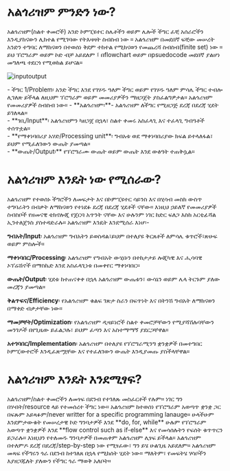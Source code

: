 
<h1>አልጎሪዝም ምንድን ነው?</h1>
<p>

አልጎሪዝም(ስልተ ቀመሮች) አንድ ኮምፒዩተር ስሌቶችን ወይም ሌሎች ችግር ፈቺ አሰራሮችን እንዲያከናውን ሊከተል የሚገባው የትእዛዛት ስብስብ ነው ። አልጎሪዝም በመደበኛ ፍቺው መሠረት አንድን ተግባር ለማከናወን በተወሰነ ቅደም ተከተል የሚከናወን የመጨረሻ ስብስብ(finite set) ነው ። ይህ ፕሮግራም ወይም ኮድ ብቻ አይደለም ፤ በflowchart ወይም በpsuedocode መደበኛ ያልሆነ መግለጫ ተደርጎ የሚወከል ይሆናል።
</p>


![inputoutput](https://github.com/HenokB/Algorithms-in-Amharic/assets/46082799/1a0780b3-2e0a-4489-89b7-7f8825d9e929)


<p>
- ችግር 1/Problem፡ አንድ ችግር እንደ የገሃዱ ዓለም ችግር ወይም የገሃዱ ዓለም ምሳሌ ችግር ተብሎ ሊገለጽ ይችላል ለዚህም ፕሮግራም ወይም መመሪያዎችን ማዘጋጀት ያስፈልግዎታል። አልጎሪዝም የመመሪያዎች ስብስብ ነው።
- **አልጎሪዝም፡**- አልጎሪዝም ለችግር የሚዘጋጅ ደረጃ በደረጃ ሂደት ይገለጻል። </br>
- **ገቢ/Input**፡ አልጎሪዝምን ካዘጋጀ በኋላ፣ ስልተ ቀመሩ አስፈላጊ እና ተፈላጊ ግብዓቶች ተሰጥቷል።</br>
- **የማቀነባበሪያ አሃድ/Processing unit**፡ ግብአቱ ወደ ማቀነባበሪያው ክፍል ይተላለፋል፣ ይህም የሚፈለገውን ውጤት ያመጣል።</br>
- **ውጤት/Output፡** የፕሮግራሙ ውጤት ወይም ውጤት እንደ ውፅዓት ተጠቅሷል።</br>
</p>


<h1>አልጎሪዝም እንዴት ነው የሚሰራው?</h1>
<p>
አልጎሪዝም የተወሰኑ ችግሮችን ለመፍታት እና በኮምፒዩተር ሳይንስ እና በሂሳብ መስክ ውስጥ ተግባራትን በብቃት ለማከናወን የተነደፉ ደረጃ በደረጃ ሂደቶች ናቸው። እነዚህ ኃይለኛ የመመሪያዎች ስብስቦች የዘመናዊ ቴክኖሎጂ የጀርባ አጥንት ናቸው እና ሁሉንም ነገር ከድር ፍለጋ እስከ አርቲፊሻል ኢንተለጀንስ ያስተዳድራሉ። አልጎሪዝም እንዴት እንደሚሰራ እነሆ፡-

**ግብአት/Input**፡ አልጎሪዝም ግብአትን ይወስዳል፣ይህም በተለያዩ ቅርጸቶች ለምሳሌ ቁጥሮች፣ጽሁፍ ወይም ምስሎች።

**ማቀነባበር/Processing**፡ አልጎሪዝም የግብአት ውሂቡን በተከታታይ ሎጂካዊ እና ሒሳባዊ ኦፕሬሽኖች በማስኬድ እንደ አስፈላጊነቱ በመቀየር ማቀነባበር።

**ውጤት/Output**፡ ሂደቱ ከተጠናቀቀ በኋላ አልጎሪዝም ውጤቱን፣ ውሳኔን ወይም ሌላ ትርጉም ያለው መረጃን ያመጣል።

**ቅልጥፍና/Efficiency**፡ የአልጎሪዝም ቁልፍ ገጽታ ስራን በፍጥነት እና በትንሽ ግብአት ለማከናወን በማቀድ ብቃታቸው ነው።

**ማመቻቸት/Optimization**፡ የአልጎሪዝም ዲዛይነሮች ስልተ ቀመሮቻቸውን የሚያሻሽሉባቸውን መንገዶች በየጊዜው ይፈልጋሉ፣ ይህም ፈጣን እና አስተማማኝ ያደርጋቸዋል።

**አተገባበር/Implementation**፡ አልጎሪዝም በተለያዩ የፕሮግራሚንግ ቋንቋዎች በመተግበር ኮምፒውተሮች እንዲፈጽሟቸው እና የተፈለገውን ውጤት እንዲያመጡ ያስችላቸዋል።
</p>

<h1>አልጎሪዝም እንዴት እንደሚፃፍ?</h1>

<p>
አልጎሪዝም/ስልተ ቀመሮችን ለመፃፍ በደንብ የተገለጹ መስፈርቶች የሉም። ነገር ግን በሃብት/resource ላይ የተመሰረተ ችግር ነው። አልጎሪዝም ከተወሰነ የፕሮግራም አወጣጥ ቋንቋ ጋር በፍጹም አይጻፉም/never writter for a specific programming lanauge።
ሁላችሁም እንደምታውቁት የመሠረታዊ ኮድ ግንባታዎች እንደ **do, for, while** ሁሉም የፕሮግራም አወጣጥ ቋንቋዎች እንደ **flow control such as if-else** እና የመሳሰሉትን የፍሰት ቁጥጥርን ይጋራሉ። እነዚህን የተለመዱ ግንባታዎች በመጠቀም አልጎሪዝም ሊፃፍ ይችላል።
አልጎሪዝም በተለምዶ ደረጃ በደረጃ/step-by-step ነው የሚፃፈው፣ ግን ይሄ ሁልጊዜ አይደለም። አልጎሪዝም መጻፍ የችግሩን ጎራ በደንብ ከተገለጸ በኋላ የሚከሰት ሂደት ነው። ማለትም፣ የመፍትሄ ሃሳቦችን እያዘጋጁለት ያለውን የችግር ጎራ ማወቅ አለቦት።
</p>